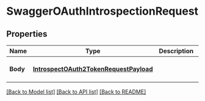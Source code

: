 # SwaggerOAuthIntrospectionRequest

## Properties
Name | Type | Description | Notes
------------ | ------------- | ------------- | -------------
**Body** | [**IntrospectOAuth2TokenRequestPayload**](introspectOAuth2TokenRequestPayload.md) |  | [optional] [default to null]

[[Back to Model list]](../README.md#documentation-for-models) [[Back to API list]](../README.md#documentation-for-api-endpoints) [[Back to README]](../README.md)


